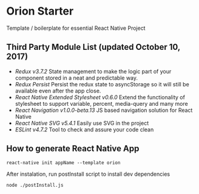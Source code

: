 # Orion Starter
Template / boilerplate for essential React Native Project

## Third Party Module List (updated October 10, 2017)
- *Redux v3.7.2*
  State management to make the logic part of your component stored in a neat and predictable way.
- *Redux Persist*
  Persist the redux state to asyncStorage so it will still be available even after the app close.
- *React Native Extended Stylesheet v0.6.0*
  Extend the functionality of stylesheet to support variable, percent, media-query and many more
- *React Navigation v1.0.0-beta.13*
  JS based navigation solution for React Native
- *React Native SVG v5.4.1*
  Easily use SVG in the project
- *ESLint v4.7.2*
  Tool to check and assure your code clean

## How to generate React Native App
```
react-native init appName --template orion
```
After instalation, run postInstall script to install dev dependencies
```
node ./postInstall.js
```
